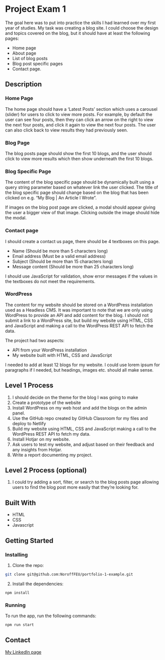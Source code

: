 # Project Exam 1

The goal here was to put into practice the skills I had learned over my first year of studies.
My task was creating a blog site.  I could choose the design and topics covered on the blog, but it should have at least the following pages:
-	Home page
-	About page
-	List of blog posts
-	Blog post specific pages
-	Contact page.

## Description

### Home Page
The home page should have a ‘Latest Posts’ section which uses a carousel (slider) for users to click to view more posts. For example, by default the user can see four posts, then they can click an arrow on the right to view the next four posts, and click it again to view the next four posts. The user can also click back to view results they had previously seen.

### Blog Page

The blog posts page should show the first 10 blogs, and the user should click to view more results which then show underneath the first 10 blogs.

### Blog Specific Page

The content of the blog specific page should be dynamically built using a query string parameter based on whatever link the user clicked. The title of the blog specific page should change based on the blog that has been clicked on e.g. “My Blog | An Article I Wrote”.

If images on the blog post page are clicked, a modal should appear giving the user a bigger view of that image. Clicking outside the image should hide the modal.

### Contact page

I should create a contact us page, there should be 4 textboxes on this page.
-	Name (Should be more than 5 characters long)
-	Email address (Must be a valid email address)
-	Subject (Should be more than 15 characters long)
-	Message content (Should be more than 25 characters long)

I should use JavaScript for validation, show error messages if the values in the textboxes do not meet the requirements.

### WordPress

The content for my website should be stored on a WordPress installation used as a Headless CMS. It was important to note that we are only using WordPress to provide an API and add content for the blog. I should not submit a link to a WordPress site, but build my website using HTML, CSS and JavaScript and making a call to the WordPress REST API to fetch the data. 

The project had two aspects:
-	API from your WordPress installation
-	My website built with HTML, CSS and JavaScript

I needed to add at least 12 blogs for my website. I could use lorem ipsum for paragraphs if I needed, but headings, images etc. should all make sense.

## Level 1 Process

1.	I should decide on the theme for the blog I was going to make
2.	Create a prototype of the website
3.	Install WordPress on my web host and add the blogs on the admin panel. 
4.	Use the GitHub repo created by GitHub Classroom for my files and deploy to Netlify
5.	Build my website using HTML, CSS and JavaScript making a call to the WordPress REST API to fetch my data.
6.	Install Hotjar on my website.
7.	Ask users to test my website, and adjust based on their feedback and any insights from Hotjar.
8.	Write a report documenting my project.

## Level 2 Process (optional)

1.	I could try adding a sort, filter, or search to the blog posts page allowing users to find the blog post more easily that they’re looking for.

## Built With

- HTML
- CSS
- Javascript

## Getting Started

### Installing

1. Clone the repo:

```bash
git clone git@github.com:NoroffFEU/portfolio-1-example.git
```

2. Install the dependencies:

```
npm install
```

### Running

To run the app, run the following commands:

```bash
npm run start
```

## Contact

[My LinkedIn page](www.linkedin.com/in/prebeneide)
